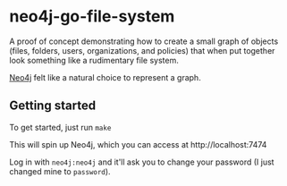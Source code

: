 # neo4j-go-file-system

A proof of concept demonstrating how to create
a small graph of objects (files, folders, users, organizations, and policies)
that when put together look something like a rudimentary file system.

[Neo4j](https://neo4j.com/) felt like a natural choice to represent a graph.

## Getting started
To get started, just run `make`

This will spin up Neo4j, which you can access at http://localhost:7474

Log in with `neo4j:neo4j` and it'll ask you to change your password
(I just changed mine to `password`).